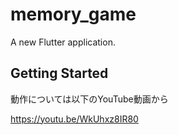 # memory_game

A new Flutter application.

## Getting Started

動作については以下のYouTube動画から

https://youtu.be/WkUhxz8IR80
